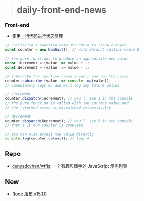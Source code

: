 > # daily-front-end-news

### Front-end

- [使用一行代码进行状态管理](https://dev.to/dabalyan/state-management-with-a-single-line-of-code-2llg)

```js
// initialize a reactive data structure to store numbers
const counter = new NumUnit(); // with default initial-value 0

// two pure functions to produce an appropriate new value
const increment = (value) => value + 1;
const decrement = (value) => value - 1;

// subscribe for reactive value access, and log the value
counter.subscribe((value) => console.log(value));
// immediately logs 0, and will log any future values

// increment
counter.dispatch(increment); // you'll see 1 in the console
// the pure function is called with the current value and
// the returned value is dispatched automatically

// decrement
counter.dispatch(decrement); // you'll see 0 in the console
// that's it our counter is complete

// you can also access the value directly
console.log(counter.value()); // logs 0
```

## Repo

- [denysdovhan/wtfjs](https://github.com/denysdovhan/wtfjs): 一个有趣和棘手的 JavaScript 示例列表

## New

- [Node 发布 v15.1.0](https://nodejs.org/en/blog/release/v15.1.0/)

